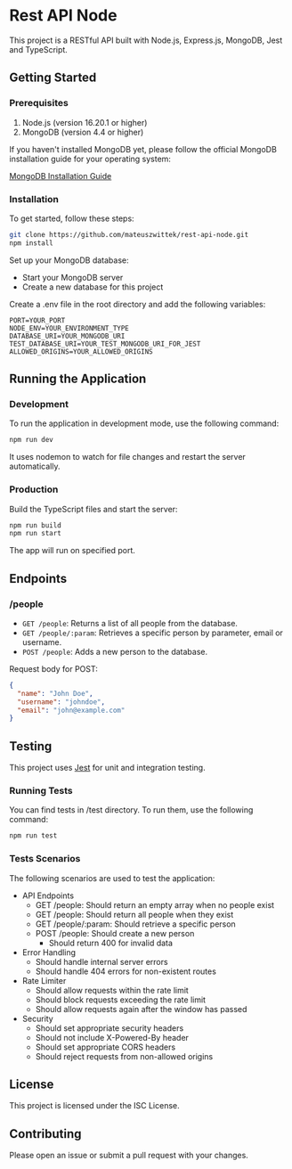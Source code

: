 # Rest API Node

This project is a RESTful API built with Node.js, Express.js, MongoDB, Jest and TypeScript.

## Getting Started

### Prerequisites

1. Node.js (version 16.20.1 or higher)
2. MongoDB (version 4.4 or higher)

If you haven't installed MongoDB yet, please follow the official MongoDB installation guide for your operating system:

[MongoDB Installation Guide](https://docs.mongodb.com/manual/installation/)

### Installation

To get started, follow these steps:

```bash
git clone https://github.com/mateuszwittek/rest-api-node.git
npm install
```

Set up your MongoDB database:

- Start your MongoDB server
- Create a new database for this project

Create a .env file in the root directory and add the following variables:

```text
PORT=YOUR_PORT
NODE_ENV=YOUR_ENVIRONMENT_TYPE
DATABASE_URI=YOUR_MONGODB_URI
TEST_DATABASE_URI=YOUR_TEST_MONGODB_URI_FOR_JEST
ALLOWED_ORIGINS=YOUR_ALLOWED_ORIGINS
```

## Running the Application

### Development

To run the application in development mode, use the following command:

```bash
npm run dev
```

It uses nodemon to watch for file changes and restart the server automatically.

### Production

Build the TypeScript files and start the server:

```bash
npm run build
npm run start
```

The app will run on specified port.

## Endpoints

### /people

- `GET /people`: Returns a list of all people from the database.
- `GET /people/:param`: Retrieves a specific person by parameter, email or username.
- `POST /people`: Adds a new person to the database.

Request body for POST:

```json
{
  "name": "John Doe",
  "username": "johndoe",
  "email": "john@example.com"
}
```

## Testing

This project uses [Jest](https://jestjs.io/) for unit and integration testing.

### Running Tests

You can find tests in /test directory. To run them, use the following command:

```bash
npm run test
```

### Tests Scenarios

The following scenarios are used to test the application:

- API Endpoints
  - GET /people: Should return an empty array when no people exist
  - GET /people: Should return all people when they exist
  - GET /people/:param: Should retrieve a specific person
  - POST /people: Should create a new person
    - Should return 400 for invalid data
- Error Handling
  - Should handle internal server errors
  - Should handle 404 errors for non-existent routes
- Rate Limiter
  - Should allow requests within the rate limit
  - Should block requests exceeding the rate limit
  - Should allow requests again after the window has passed
- Security
  - Should set appropriate security headers
  - Should not include X-Powered-By header
  - Should set appropriate CORS headers
  - Should reject requests from non-allowed origins

## License

This project is licensed under the ISC License.

## Contributing

Please open an issue or submit a pull request with your changes.
